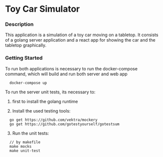 # Toy Car Simulator


### Description

This application is a simulation of a toy car moving on a tabletop. It consists of a golang server application and a react app for showing the car and the tabletop graphically.

### Getting Started

To run both applications is necessary to run the docker-compose command, which will build and run both
server and web app

```
  docker-compose up
```


To run the server unit tests, its necessary to:

1. first to install the golang runtime

2. Install the used testing tools:
```
  go get https://github.com/vektra/mockery
  go get https://github.com/gotestyourself/gotestsum
```
3. Run the unit tests:
```golang
  // by makefile
  make mocks
  make unit-test
```


